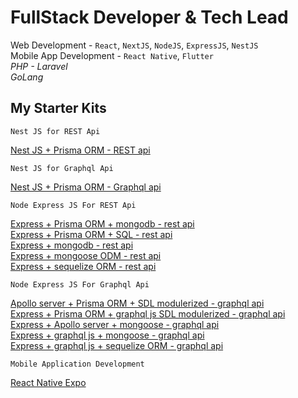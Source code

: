# FullStack Developer & Tech Lead

Web Development - `React`, `NextJS`, `NodeJS`, `ExpressJS`, `NestJS`  
Mobile App Development - `React Native`, `Flutter`  
_PHP - Laravel_  
_GoLang_

## My Starter Kits

`Nest JS for REST Api`

[Nest JS + Prisma ORM - REST api](https://github.com/Bonekyaw/nest-prisma-sql-rest)

`Nest JS for Graphql Api`

[Nest JS + Prisma ORM - Graphql api](https://github.com/Bonekyaw/nest-prisma-graphql)

`Node Express JS For REST Api`

[Express + Prisma ORM + mongodb - rest api](https://github.com/Bonekyaw/node-express-prisma-mongodb)  
 [Express + Prisma ORM + SQL - rest api](https://github.com/Bonekyaw/node-express-prisma-rest)  
 [Express + mongodb - rest api](https://github.com/Bonekyaw/node-express-mongodb-rest)  
 [Express + mongoose ODM - rest api](https://github.com/Bonekyaw/node-express-nosql-rest)  
 [Express + sequelize ORM - rest api](https://github.com/Bonekyaw/node-express-sql-rest)

`Node Express JS For Graphql Api`

[Apollo server + Prisma ORM + SDL modulerized - graphql api](https://github.com/Bonekyaw/apollo-graphql-prisma)  
 [Express + Prisma ORM + graphql js SDL modulerized - graphql api](https://github.com/Bonekyaw/node-express-graphql-prisma)  
 [Express + Apollo server + mongoose - graphql api](https://github.com/Bonekyaw/node-express-apollo-nosql)  
 [Express + graphql js + mongoose - graphql api](https://github.com/Bonekyaw/node-express-nosql-graphql)  
 [Express + graphql js + sequelize ORM - graphql api](https://github.com/Bonekyaw/node-express-sql-graphql)

`Mobile Application Development`

[React Native Expo](https://github.com/Bonekyaw/react-native-expo)
